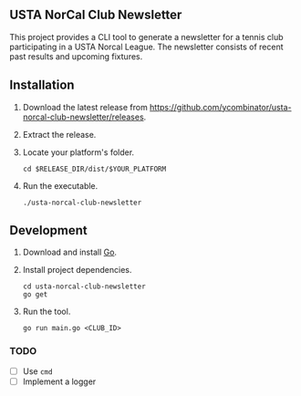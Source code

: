 ## USTA NorCal Club Newsletter

This project provides a CLI tool to generate a newsletter for a tennis club participating in a USTA Norcal League. The newsletter consists of recent past results and upcoming fixtures.

## Installation

1. Download the latest release from https://github.com/ycombinator/usta-norcal-club-newsletter/releases.

2. Extract the release.

3. Locate your platform's folder.
   ```
   cd $RELEASE_DIR/dist/$YOUR_PLATFORM
   ```

4. Run the executable.
   ```
   ./usta-norcal-club-newsletter
   ```

## Development

1. Download and install [Go](https://golang.org/).

2. Install project dependencies.
   ```
   cd usta-norcal-club-newsletter
   go get
   ```

4. Run the tool.
   ```
   go run main.go <CLUB_ID>
   ```

### TODO
* [ ] Use `cmd`
* [ ] Implement a logger
